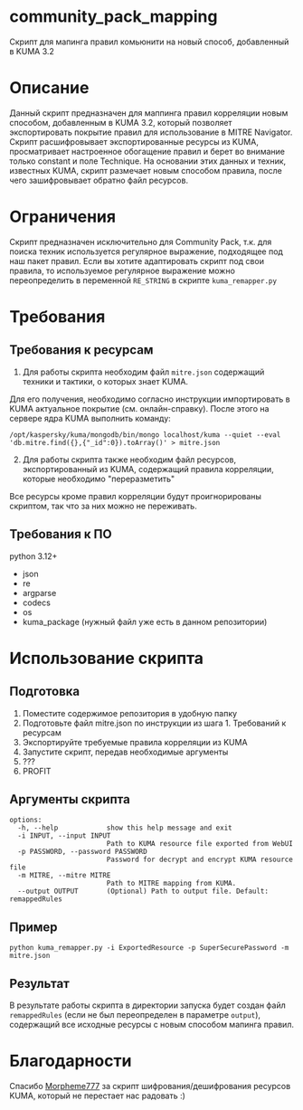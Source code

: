 # community_pack_mapping
Скрипт для мапинга правил комьюнити на новый способ, добавленный в KUMA 3.2
# Описание
Данный скрипт предназначен для маппинга правил корреляции новым способом, добавленным в KUMA 3.2, который позволяет экспортировать покрытие правил для использование в MITRE Navigator. Скрипт расшифровывает экспортированные ресурсы из KUMA, просматривает настроенное обогащение правил и берет во внимание только constant и поле Technique. На основании этих данных и техник, известных KUMA, скрипт размечает новым способом правила, после чего зашифровывает обратно файл ресурсов.
# Ограничения
Скрипт предназначен исключительно для Community Pack, т.к. для поиска техник используется регулярное выражение, подходящее под наш пакет правил. Если вы хотите адаптировать скрипт под свои правила, то используемое регулярное выражение можно переопределить в переменной `RE_STRING` в скрипте `kuma_remapper.py`
# Требования
## Требования к ресурсам
1. Для работы скрипта необходим файл `mitre.json` содержащий техники и тактики, о которых знает KUMA.

Для его получения, необходимо согласно инструкции импортировать в KUMA актуальное покрытие (см. онлайн-справку). После этого на сервере ядра KUMA выполнить команду:

```
/opt/kaspersky/kuma/mongodb/bin/mongo localhost/kuma --quiet --eval 'db.mitre.find({},{"_id":0}).toArray()' > mitre.json
```

2. Для работы скрипта также необходим файл ресурсов, экспортированный из KUMA, содержащий правила корреляции, которые необходимо "переразметить"

Все ресурсы кроме правил корреляции будут проигнорированы скриптом, так что за них можно не переживать.

## Требования к ПО
python 3.12+
- json
- re
- argparse
- codecs
- os
- kuma_package (нужный файл уже есть в данном репозитории)
# Использование скрипта
## Подготовка
1. Поместите содержимое репозитория в удобную папку
2. Подготовьте файл mitre.json по инструкции из шага 1. Требований к ресурсам
3. Экспортируйте требуемые правила корреляции из KUMA
4. Запустите скрипт, передав необходимые аргументы
5. ???
6. PROFIT
## Аргументы скрипта
```
options:
  -h, --help            show this help message and exit
  -i INPUT, --input INPUT
                        Path to KUMA resource file exported from WebUI
  -p PASSWORD, --password PASSWORD
                        Password for decrypt and encrypt KUMA resource file
  -m MITRE, --mitre MITRE
                        Path to MITRE mapping from KUMA.
  --output OUTPUT       (Optional) Path to output file. Default: remappedRules

```
## Пример
```
python kuma_remapper.py -i ExportedResource -p SuperSecurePassword -m mitre.json
```
## Результат
В результате работы скрипта в директории запуска будет создан файл `remappedRules` (если не был переопределен в параметре `output`), содержащий все исходные ресурсы с новым способом мапинга правил.

# Благодарности
Спасибо [Morpheme777](https://github.com/Morpheme777) за скрипт шифрования/дешифрования ресурсов KUMA, который не перестает нас радовать :)
